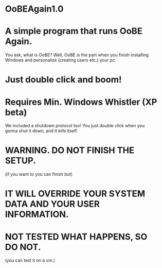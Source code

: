 # OoBEAgain1.0
# A simple program that runs OoBE Again. 
You ask, what is OoBE? Well, OoBE is the part when you finish installing Windows and personalize (creating users etc.) your pc.
# Just double click and boom!
# Requires Min. Windows Whistler (XP beta)
We included a shutdown protocol too! You just double click when you gonna shut it down, and it *kills* itself.
# WARNING. DO NOT FINISH THE SETUP.
(if you want to you can finish but)
# IT WILL OVERRIDE YOUR SYSTEM DATA AND YOUR USER INFORMATION.
# NOT TESTED WHAT HAPPENS, SO DO NOT.
(you can test it on a vm.)
